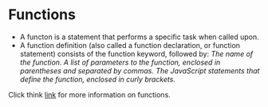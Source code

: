 # Functions 

+ A functon is a statement that performs a specific task when called upon.
+ A function definition (also called a function declaration, or function statement) consists of the function keyword, followed by:
*The name of the function.*
*A list of parameters to the function, enclosed in parentheses and separated by commas.*
*The JavaScript statements that define the function, enclosed in curly brackets.*

Click think [link](https://developer.mozilla.org/en-US/docs/Web/JavaScript/Guide/Functions) for  more information on functions. 